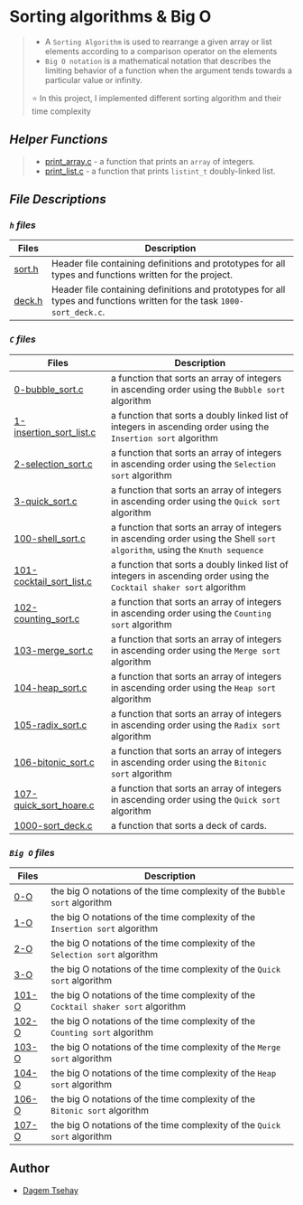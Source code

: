 # Sorting algorithms & Big O

> - A `Sorting Algorithm` is used to rearrange a given array or list elements according to a comparison operator on the elements
> - `Big O notation` is a mathematical notation that describes the limiting behavior of a function when the argument tends towards a particular value or infinity.
>
> ⭐ In this project, I implemented different sorting algorithm and their time complexity


## *Helper Functions*

> - [print_array.c](https://github.com/dagemtsehay1/sorting_algorithms/blob/main/print_array.c) - a function that prints an `array` of integers.
> - [print_list.c](https://github.com/dagemtsehay1/sorting_algorithms/blob/main/print_list.c) - a function that prints `listint_t` doubly-linked list.

## *File Descriptions*

### *`h` files*

| Files | Description |
| ----------- | ----------- |
| [sort.h](https://github.com/dagemtsehay1/sorting_algorithms/blob/main/sort.h) | Header file containing definitions and prototypes for all types and functions written for the project. |
| [deck.h](https://github.com/dagemtsehay1/sorting_algorithms/blob/main/deck.h) | Header file containing definitions and prototypes for all types and functions written for the task `1000-sort_deck.c`. |

### *`C` files*

| Files | Description |
| ----------- | ----------- |
| [0-bubble_sort.c](https://github.com/dagemtsehay1/sorting_algorithms/blob/main/0-bubble_sort.c) | a function that sorts an array of integers in ascending order using the `Bubble sort` algorithm |
| [1-insertion_sort_list.c](https://github.com/dagemtsehay1/sorting_algorithms/blob/main/1-insertion_sort_list.c) | a function that sorts a doubly linked list of integers in ascending order using the `Insertion sort` algorithm |
| [2-selection_sort.c](https://github.com/dagemtsehay1/sorting_algorithms/blob/main/2-selection_sort.c) | a function that sorts an array of integers in ascending order using the `Selection sort` algorithm |
| [3-quick_sort.c](https://github.com/dagemtsehay1/sorting_algorithms/blob/main/3-quick_sort.c) | a function that sorts an array of integers in ascending order using the `Quick sort` algorithm |
| [100-shell_sort.c](https://github.com/dagemtsehay1/sorting_algorithms/blob/main/100-shell_sort.c) | a function that sorts an array of integers in ascending order using the Shell `sort algorithm`, using the `Knuth sequence` |
| [101-cocktail_sort_list.c](https://github.com/dagemtsehay1/sorting_algorithms/blob/main/101-cocktail_sort_list.c) |  a function that sorts a doubly linked list of integers in ascending order using the `Cocktail shaker sort` algorithm |
| [102-counting_sort.c](https://github.com/dagemtsehay1/sorting_algorithms/blob/main/102-counting_sort.c) | a function that sorts an array of integers in ascending order using the `Counting sort` algorithm |
| [103-merge_sort.c](https://github.com/dagemtsehay1/sorting_algorithms/blob/main/103-merge_sort.c) |  a function that sorts an array of integers in ascending order using the `Merge sort` algorithm |
| [104-heap_sort.c](https://github.com/dagemtsehay1/sorting_algorithms/blob/main/104-heap_sort.c) | a function that sorts an array of integers in ascending order using the `Heap sort` algorithm |
| [105-radix_sort.c](https://github.com/dagemtsehay1/sorting_algorithms/blob/main/105-radix_sort.c) | a function that sorts an array of integers in ascending order using the `Radix sort` algorithm |
| [106-bitonic_sort.c](https://github.com/dagemtsehay1/sorting_algorithms/blob/main/106-bitonic_sort.c) | a function that sorts an array of integers in ascending order using the `Bitonic sort` algorithm |
| [107-quick_sort_hoare.c](https://github.com/dagemtsehay1/sorting_algorithms/blob/main/107-quick_sort_hoare.c) |  a function that sorts an array of integers in ascending order using the `Quick sort` algorithm |
| [1000-sort_deck.c](https://github.com/dagemtsehay1/sorting_algorithms/blob/main/1000-sort_deck.c) | a function that sorts a deck of cards. |

### *`Big O` files*

| Files | Description |
| ----------- | ----------- |
| [0-O](https://github.com/dagemtsehay1/sorting_algorithms/blob/main/0-O) | the big O notations of the time complexity of the `Bubble sort` algorithm |
| [1-O](https://github.com/dagemtsehay1/sorting_algorithms/blob/main/1-O) | the big O notations of the time complexity of the `Insertion sort` algorithm |
| [2-O](https://github.com/dagemtsehay1/sorting_algorithms/blob/main/2-O) | the big O notations of the time complexity of the `Selection sort` algorithm |
| [3-O](https://github.com/dagemtsehay1/sorting_algorithms/blob/main/3-O) | the big O notations of the time complexity of the `Quick sort` algorithm |
| [101-O](https://github.com/dagemtsehay1/sorting_algorithms/blob/main/101-O) | the big O notations of the time complexity of the `Cocktail shaker sort` algorithm |
| [102-O](https://github.com/dagemtsehay1/sorting_algorithms/blob/main/102-O) | the big O notations of the time complexity of the `Counting sort` algorithm |
| [103-O](https://github.com/dagemtsehay1/sorting_algorithms/blob/main/103-O) | the big O notations of the time complexity of the `Merge sort` algorithm |
| [104-O](https://github.com/dagemtsehay1/sorting_algorithms/blob/main/104-O) | the big O notations of the time complexity of the `Heap sort` algorithm |
| [106-O](https://github.com/dagemtsehay1/sorting_algorithms/blob/main/106-O) |  the big O notations of the time complexity of the `Bitonic sort` algorithm |
| [107-O](https://github.com/dagemtsehay1/sorting_algorithms/blob/main/107-O) | the big O notations of the time complexity of the `Quick sort` algorithm |


## Author

- [Dagem Tsehay](https://github.com/dagemtsehay1)
